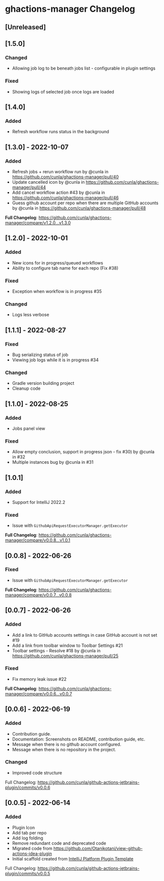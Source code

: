 <!-- Keep a Changelog guide -> https://keepachangelog.com -->

# ghactions-manager Changelog

## [Unreleased]


## [1.5.0]
### Changed
* Allowing job log to be beneath jobs list - configurable in plugin settings
### Fixed
* Showing logs of selected job once logs are loaded

## [1.4.0]
### Added
* Refresh workflow runs status in the background


## [1.3.0] - 2022-10-07
### Added
* Refresh jobs + rerun workflow run by @cunla in https://github.com/cunla/ghactions-manager/pull/40
* Update cancelled icon by @cunla in https://github.com/cunla/ghactions-manager/pull/44
* Add cancel workflow action #43 by @cunla in https://github.com/cunla/ghactions-manager/pull/46
* Guess github account per repo when there are multiple GitHub accounts by @cunla in https://github.com/cunla/ghactions-manager/pull/48

**Full Changelog**: https://github.com/cunla/ghactions-manager/compare/v1.2.0...v1.3.0

## [1.2.0] - 2022-10-01
### Added
- New icons for in progress/queued workflows
- Ability to configure tab name for each repo (Fix #38)
### Fixed
- Exception when workflow is in progress #35
### Changed
- Logs less verbose

## [1.1.1] - 2022-08-27
### Fixed
- Bug serializing status of job
- Viewing job logs while it is in progress #34
### Changed
- Gradle version building project
- Cleanup code

## [1.1.0] - 2022-08-25
### Added
- Jobs panel view

### Fixed
- Allow empty conclusion, support in progress json - fix #30) by @cunla in #32
- Multiple instances bug by @cunla in #31


## [1.0.1]
### Added
- Support for IntelliJ 2022.2
### Fixed
- Issue with `GithubApiRequestExecutorManager.getExecutor`
 
**Full Changelog**: https://github.com/cunla/ghactions-manager/compare/v0.0.8...v1.0.1


## [0.0.8] - 2022-06-26
### Fixed
- Issue with `GithubApiRequestExecutorManager.getExecutor`

**Full Changelog**: https://github.com/cunla/ghactions-manager/compare/v0.0.7...v0.0.8


## [0.0.7] - 2022-06-26
### Added
* Add a link to GitHub accounts settings in case GitHub account is not set #19
* Add a link from toolbar window to Toolbar Settings #21
* Toolbar settings - Resolve #18 by @cunla in https://github.com/cunla/ghactions-manager/pull/25

### Fixed
* Fix memory leak issue #22

**Full Changelog**: https://github.com/cunla/ghactions-manager/compare/v0.0.6...v0.0.7

## [0.0.6] - 2022-06-19
### Added
- Contribution guide.
- Documentation: Screenshots on README, contribution guide, etc.
- Message when there is no github account configured.
- Message when there is no repository in the project.

### Changed
- Improved code structure

Full Changelog: https://github.com/cunla/github-actions-jetbrains-plugin/commits/v0.0.6

## [0.0.5] - 2022-06-14
### Added
- Plugin Icon
- Add tab per repo
- Add log folding
- Remove redundant code and deprecated code
- Migrated code from https://github.com/Otanikotani/view-github-actions-idea-plugin
- Initial scaffold created from [IntelliJ Platform Plugin Template](https://github.com/JetBrains/intellij-platform-plugin-template)
  
Full Changelog: https://github.com/cunla/github-actions-jetbrains-plugin/commits/v0.0.5


<!--
## [Unreleased]
### Added
### Changed
### Deprecated
### Removed
### Fixed
### Security
-->